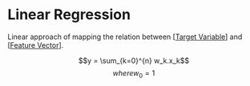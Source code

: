 # Linear Regression

Linear approach of mapping the relation between [[Target Variable]] and [[Feature Vector]].

$$y = \sum_{k=0}^{n} w_k.x_k$$
$$ where w_0 = 1 $$


[//begin]: # "Autogenerated link references for markdown compatibility"
[Target Variable]: <Target Variable> "Target Variable"
[Feature Vector]: <Feature Vector> "Feature Vector"
[//end]: # "Autogenerated link references"
